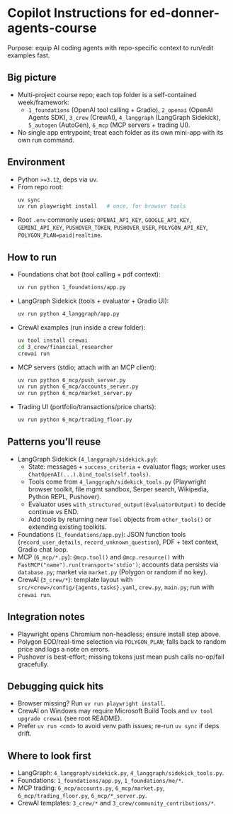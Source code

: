 # Copilot Instructions for ed-donner-agents-course

Purpose: equip AI coding agents with repo-specific context to run/edit examples fast.

## Big picture
- Multi-project course repo; each top folder is a self-contained week/framework:
  - `1_foundations` (OpenAI tool calling + Gradio), `2_openai` (OpenAI Agents SDK), `3_crew` (CrewAI),
    `4_langgraph` (LangGraph Sidekick), `5_autogen` (AutoGen), `6_mcp` (MCP servers + trading UI).
- No single app entrypoint; treat each folder as its own mini-app with its own run command.

## Environment
- Python `>=3.12`, deps via uv.
- From repo root:
  ```bash
  uv sync
  uv run playwright install   # once, for browser tools
  ```
- Root `.env` commonly uses: `OPENAI_API_KEY`, `GOOGLE_API_KEY`, `GEMINI_API_KEY`,
  `PUSHOVER_TOKEN`, `PUSHOVER_USER`, `POLYGON_API_KEY`, `POLYGON_PLAN=paid|realtime`.

## How to run
- Foundations chat bot (tool calling + pdf context):
  ```bash
  uv run python 1_foundations/app.py
  ```
- LangGraph Sidekick (tools + evaluator + Gradio UI):
  ```bash
  uv run python 4_langgraph/app.py
  ```
- CrewAI examples (run inside a crew folder):
  ```bash
  uv tool install crewai
  cd 3_crew/financial_researcher
  crewai run
  ```
- MCP servers (stdio; attach with an MCP client):
  ```bash
  uv run python 6_mcp/push_server.py
  uv run python 6_mcp/accounts_server.py
  uv run python 6_mcp/market_server.py
  ```
- Trading UI (portfolio/transactions/price charts):
  ```bash
  uv run python 6_mcp/trading_floor.py
  ```

## Patterns you’ll reuse
- LangGraph Sidekick (`4_langgraph/sidekick.py`):
  - State: messages + `success_criteria` + evaluator flags; worker uses `ChatOpenAI(...).bind_tools(self.tools)`.
  - Tools come from `4_langgraph/sidekick_tools.py` (Playwright browser toolkit, file mgmt sandbox, Serper search, Wikipedia, Python REPL, Pushover).
  - Evaluator uses `with_structured_output(EvaluatorOutput)` to decide continue vs END.
  - Add tools by returning new `Tool` objects from `other_tools()` or extending existing toolkits.
- Foundations (`1_foundations/app.py`): JSON function tools (`record_user_details`, `record_unknown_question`), PDF + text context, Gradio chat loop.
- MCP (`6_mcp/*.py`): `@mcp.tool()` and `@mcp.resource()` with `FastMCP("name").run(transport='stdio')`; accounts data persists via `database.py`; market via `market.py` (Polygon or random if no key).
- CrewAI (`3_crew/*`): template layout with `src/<crew>/config/{agents,tasks}.yaml`, `crew.py`, `main.py`; run with `crewai run`.

## Integration notes
- Playwright opens Chromium non-headless; ensure install step above.
- Polygon EOD/real-time selection via `POLYGON_PLAN`; falls back to random price and logs a note on errors.
- Pushover is best-effort; missing tokens just mean push calls no-op/fail gracefully.

## Debugging quick hits
- Browser missing? Run `uv run playwright install`.
- CrewAI on Windows may require Microsoft Build Tools and `uv tool upgrade crewai` (see root README).
- Prefer `uv run <cmd>` to avoid venv path issues; re-run `uv sync` if deps drift.

## Where to look first
- LangGraph: `4_langgraph/sidekick.py`, `4_langgraph/sidekick_tools.py`.
- Foundations: `1_foundations/app.py`, `1_foundations/me/*`.
- MCP trading: `6_mcp/accounts.py`, `6_mcp/market.py`, `6_mcp/trading_floor.py`, `6_mcp/*_server.py`.
- CrewAI templates: `3_crew/*` and `3_crew/community_contributions/*`.
